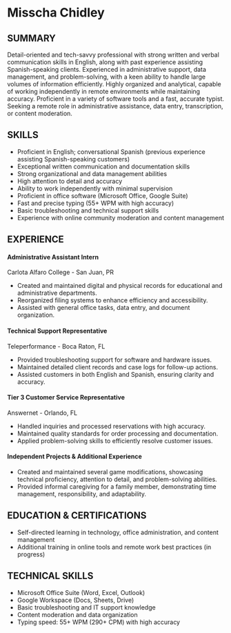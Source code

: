 # Misscha Chidley 

## SUMMARY  
Detail-oriented and tech-savvy professional with strong written and verbal communication skills in English, along with past experience assisting Spanish-speaking clients. Experienced in administrative support, data management, and problem-solving, with a keen ability to handle large volumes of information efficiently. Highly organized and analytical, capable of working independently in remote environments while maintaining accuracy. Proficient in a variety of software tools and a fast, accurate typist. Seeking a remote role in administrative assistance, data entry, transcription, or content moderation.

## **SKILLS**  
- Proficient in English; conversational Spanish (previous experience assisting Spanish-speaking customers)  
- Exceptional written communication and documentation skills  
- Strong organizational and data management abilities  
- High attention to detail and accuracy  
- Ability to work independently with minimal supervision  
- Proficient in office software (Microsoft Office, Google Suite)  
- Fast and precise typing (55+ WPM with high accuracy)  
- Basic troubleshooting and technical support skills  
- Experience with online community moderation and content management  

## **EXPERIENCE**  

#### **Administrative Assistant Intern**  
Carlota Alfaro College - San Juan, PR  
- Created and maintained digital and physical records for educational and administrative departments.  
- Reorganized filing systems to enhance efficiency and accessibility.  
- Assisted with general office tasks, data entry, and document organization.  

#### **Technical Support Representative**  
Teleperformance - Boca Raton, FL  
- Provided troubleshooting support for software and hardware issues.  
- Maintained detailed client records and case logs for follow-up actions.  
- Assisted customers in both English and Spanish, ensuring clarity and accuracy.  

#### **Tier 3 Customer Service Representative**  
Answernet - Orlando, FL  
- Handled inquiries and processed reservations with high accuracy.  
- Maintained quality standards for order processing and documentation.  
- Applied problem-solving skills to efficiently resolve customer issues.  

#### **Independent Projects & Additional Experience**  
- Created and maintained several game modifications, showcasing technical proficiency, attention to detail, and problem-solving abilities.  
- Provided informal caregiving for a family member, demonstrating time management, responsibility, and adaptability.  

## **EDUCATION & CERTIFICATIONS**  
- Self-directed learning in technology, office administration, and content management  
- Additional training in online tools and remote work best practices (in progress)  

## **TECHNICAL SKILLS**  
- Microsoft Office Suite (Word, Excel, Outlook)  
- Google Workspace (Docs, Sheets, Drive)  
- Basic troubleshooting and IT support knowledge  
- Content moderation and data organization  
- Typing speed: 55+ WPM (290+ CPM) with high accuracy
